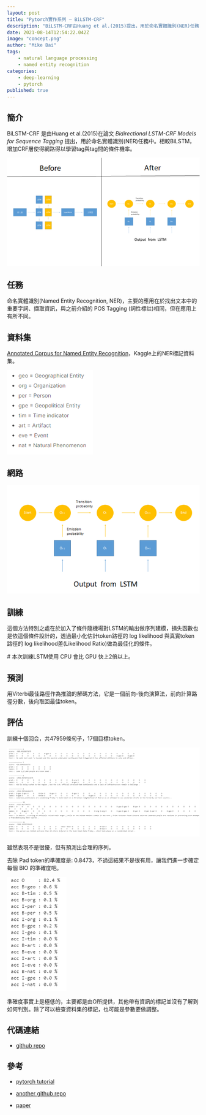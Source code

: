 ```yaml
---
layout: post
title: "Pytorch實作系列 — BiLSTM-CRF"
description: "BiLSTM-CRF由Huang et al.(2015)提出，用於命名實體識別(NER)任務中。相較BiLSTM，增加CRF層使得網路得以學習tag與tag間的條件機率"
date: 2021-08-14T12:54:22.042Z
image: "concept.png"
author: "Mike Bai"
tags:
    - natural language processing
    - named entity recognition
categories:
    - deep-learning
    - pytorch
published: true
---
```


## 簡介

BiLSTM-CRF 是由Huang et al.(2015)在論文 *Bidirectional LSTM-CRF Models for Sequence Tagging* 提出，用於命名實體識別(NER)任務中。相較BiLSTM，增加CRF層使得網路得以學習tag與tag間的條件機率。

![概念](concept.png)

## 任務

命名實體識別(Named Entity Recognition, NER)，主要的應用在於找出文本中的重要字詞、擷取資訊，與之前介紹的 POS Tagging (詞性標註)相同，但在應用上有所不同。


## 資料集

[Annotated Corpus for Named Entity Recognition](https://www.kaggle.com/abhinavwalia95/entity-annotated-corpus)，Kaggle上的NER標記資料集。

![標籤](tag.png)

## 網路

![網路架構](network.png)


##  訓練

這個方法特別之處在於加入了條件隨機場對LSTM的輸出做序列建模，損失函數也是依這個條件設計的，透過最小化估計token路徑的 log likelihood 與真實token路徑的 log likelihood差(Likelihood Ratio)做為最佳化的條件。

\# 本次訓練LSTM使用 CPU 會比 GPU 快上2倍以上。

## 預測

用Viterbi最佳路徑作為推論的解碼方法，它是一個前向-後向演算法，前向計算路徑分數，後向取回最佳token。

##  評估

訓練十個回合，共47959條句子，17個目標token。

![預測結果](pred1.png)


雖然表現不是很優，但有預測出合理的序列。

去除 Pad token的準確度是: 0.8473，不過這結果不是很有用，讓我們進一步確定每個 BIO 的準確度吧。

![準確度](pred2.png)


準確度事實上是極低的，主要都是由O所提供，其他帶有資訊的標記並沒有了解到如何判別。除了可以檢查資料集的標記，也可能是參數要做調整。

## 代碼連結

* [github repo](https://github.com/gitE0Z9/classical-network-series)

## 參考

* [pytorch tutorial](https://pytorch.org/tutorials/beginner/nlp/advanced_tutorial.html)

* [another github repo](https://github.com/SkyAndCloud/bilstm_crf_sequence_labeling_pytorch)

* [paper](https://arxiv.org/abs/1508.01991)